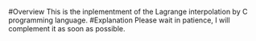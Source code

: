 #Overview
This is the inplementment of the Lagrange interpolation by C programming language.
#Explanation
Please wait in patience, I will complement it as soon as possible.
